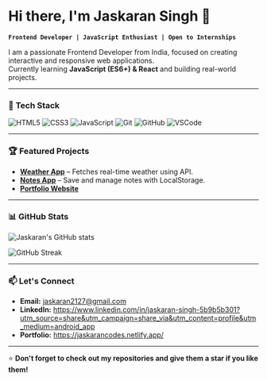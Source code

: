 # Hi there, I'm Jaskaran Singh 👋

**`Frontend Developer | JavaScript Enthusiast | Open to Internships`**

I am a passionate Frontend Developer from India, focused on creating interactive and responsive web applications.  
Currently learning **JavaScript (ES6+) & React** and building real-world projects.

---

### 🚀 **Tech Stack**
![HTML5](https://img.shields.io/badge/HTML5-E34F26?style=for-the-badge&logo=html5&logoColor=white)
![CSS3](https://img.shields.io/badge/CSS3-1572B6?style=for-the-badge&logo=css3&logoColor=white)
![JavaScript](https://img.shields.io/badge/JavaScript-323330?style=for-the-badge&logo=javascript&logoColor=F7DF1E)
![Git](https://img.shields.io/badge/Git-F05032?style=for-the-badge&logo=git&logoColor=white)
![GitHub](https://img.shields.io/badge/GitHub-181717?style=for-the-badge&logo=github&logoColor=white)
![VSCode](https://img.shields.io/badge/VS%20Code-0078d7?style=for-the-badge&logo=visual-studio-code&logoColor=white)

---

### 🏆 **Featured Projects**
- **[Weather App](https://github.com/jaskaransingh2121/weather-app)** – Fetches real-time weather using API.
- **[Notes App](https://github.com/jaskaransingh2121/notes-app)** – Save and manage notes with LocalStorage.
- **[Portfolio Website](https://jaskarancodes.netlify.app/)** 

---

### 📊 **GitHub Stats**
![Jaskaran's GitHub stats](https://github-readme-stats.vercel.app/api?username=jaskaransingh2121&show_icons=true&theme=radical)


![GitHub Streak](https://streak-stats.demolab.com?user=jaskaransingh2121&theme=radical)

---

### 📫 **Let's Connect**
- **Email:** jaskaran2127@gmail.com
- **LinkedIn:** https://www.linkedin.com/in/jaskaran-singh-5b9b5b301?utm_source=share&utm_campaign=share_via&utm_content=profile&utm_medium=android_app
- **Portfolio:** https://jaskarancodes.netlify.app/

---

⭐ **Don't forget to check out my repositories and give them a star if you like them!**

